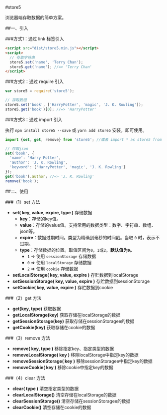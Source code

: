 #store5

浏览器端存取数据的简单方案。

##一、引入

###方式1：通过 link 标签引入

```html
<script src="dist/store5.min.js"></script>
<script>
  // 存取字符串
  store5.set('name', 'Terry Chan');
  store5.get('name'); //=> 'Terry Chan'
</script>
```

###方式2：通过 require 引入

```javascript
var store5 = require('store5');

// 存取数组
store5.set('book', ['HarryPotter', 'magic', 'J. K. Rowling']);
store5.get('book')[0]; //=> 'HarryPotter'
```

###方式3：通过 import 引入

执行 `npm install store5 --save` 或 `yarn add store5` 安装，即可使用。

```javascript
import {set, get, remove} from 'store5'; //或者 import * as store5 from 'store5';

// 存取json
set('book', {
  'name': 'Harry Potter',
  'author': 'J. K. Rowling',
  'keyword': ['HarryPotter', 'magic', 'J. K. Rowling']
});
get('book').author; //=> 'J. K. Rowling'
remove('book');
```

##二、使用

###（1）set 方法

* **set( key, value, expire, type )** 存储数据
  * **key**：存储的key值。
  * **value**：存储的value值。支持常用的数据类型：数字、字符串、数组、json等。
  * **expire**：数据过期时间。类型为精确到毫秒的时间戳。当取 `0` 时，表示不过期。
  * **type**：存储数据的位置。取值区间为`0`，`1`或`2`。**默认值为`0`。**
      * `1` => 使用 `sessionStorage` 存储数据
      * `0` => 使用 `localStorage` 存储数据
      * `2` => 使用 `cookie` 存储数据
* **setLocalStorage( key, value, expire )** 存贮数据到localStorage
* **setSessionStorage( key, value, expire )** 存贮数据到sessionStorage
* **setCookie( key, value, expire )** 存贮数据到cookie


###（2）get 方法

* **get(key, type)** 获取数据
* **getLocalStorage(key)** 获取存储在localStorage的数据
* **getSessionStorage(key)** 获取存储在sessionStoragee的数据
* **getCookie(key)** 获取存储在cookie的数据


###（3）remove 方法

* **remove( key, type )** 移除指定key、指定类型的数据
* **removeLocalStorage( key )** 移除localStorage中指定key的数据
* **removeSessionStorage( key )** 移除sessionStoragee中指定key的数据
* **removeCookie( key )** 移除cookie中指定key的数据

###（4）clear 方法

* **clear( type )** 清空指定类型的数据
* **clearLocalStorage()** 清空存储在localStorage的数据
* **clearSessionStorage()** 清空存储在sessionStoragee的数据
* **clearCookie()** 清空存储在cookie的数据

